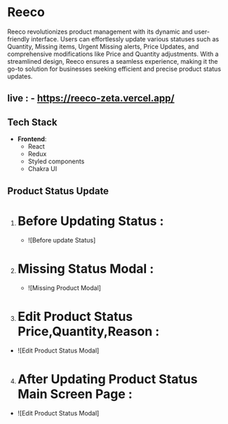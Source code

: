 # Reeco


Reeco revolutionizes product management with its dynamic and user-friendly interface. Users can effortlessly update various statuses such as Quantity, Missing items, Urgent Missing alerts, Price Updates, and comprehensive modifications like Price and Quantity adjustments. With a streamlined design, Reeco ensures a seamless experience, making it the go-to solution for businesses seeking efficient and precise product status updates.

## live : - https://reeco-zeta.vercel.app/


## Tech Stack

- **Frontend**:
  - React
  - Redux
  - Styled components
  - Chakra UI
 

 ## Product Status Update

1. # Before Updating Status :
 
   - ![Before update Status]
  


2. # Missing Status Modal :
   - ![Missing Product Modal]
  
   

3. # Edit Product Status Price,Quantity,Reason :
  - ![Edit Product Status Modal]
    

4. # After Updating Product Status Main Screen Page :
  - ![Edit Product Status Modal]